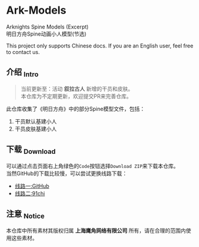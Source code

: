 Ark-Models
==========
Arknights Spine Models (Excerpt)  
明日方舟Spine动画小人模型(节选)  

This project only supports Chinese docs. If you are an English user, feel free to contact us.

## 介绍 <sub>Intro</sub>
> 当前更新至：活动 **叙拉古人** 新增的干员和皮肤。  
> 本仓库为不定期更新，欢迎提交PR来完善仓库。  

此仓库收集了《明日方舟》中的部分Spine模型文件，包括：
1. 干员默认基建小人
2. 干员皮肤基建小人

## 下载 <sub>Download</sub>
可以通过点击页面右上角绿色的`Code`按钮选择`Download ZIP`来下载本仓库。  
当然GitHub的下载比较慢，可以尝试更换线路下载：  
- [线路一:GitHub](https://github.com/isHarryh/Ark-Models/archive/refs/heads/main.zip)
- [线路二:91chi](https://github.91chi.fun/https://github.com/isHarryh/Ark-Models/archive/refs/heads/main.zip)

## 注意 <sub>Notice</sub>
本仓库中所有素材其版权归属 **上海鹰角网络有限公司** 所有，请在合理的范围内使用这些素材。
